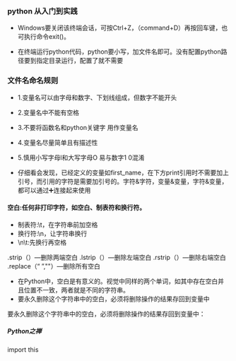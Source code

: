 ### python 从入门到实践

* Windows要关闭该终端会话，可按Ctrl+Z，（command+D）再按回车键，也可执行命令exit()。

* 在终端运行python代码，python要小写，加文件名即可。没有配置python路径要到指定目录运行，配置了就不需要
### 文件名命名规则
* 1.变量名可以由字母和数字、下划线组成，但数字不能开头
* 2.变量名中不能有空格
* 3.不要将函数名和python关键字 用作变量名
* 4.变量名尽量简单且有描述性
* 5.慎用小写字母l和大写字母O 易与数字1 0混淆

* 仔细看会发现，已经定义的变量如first_name，在下方print引用时不需要加上引号，而引用的字符是需要加引号的。字符&字符，变量&变量，字符&变量，都可以通过➕连接起来使用

#### 空白:任何非打印字符，如空白、制表符和换行符。
* 制表符:\t，在字符串前加空格
* 换行符:\n，让字符串换行
* \n\t:先换行再空格

.strip（）—删除两端空白
.lstrip（）—删除左端空白
.rstrip（）—删除右端空白
.replace（“ ”,""）—删除所有空白

* 在Python中，空白是有意义的。视觉中同样的两个单词，如其中存在空白并且位置不一致，两者就是不同的字符串。
* 要永久删除这个字符串中的空白，必须将删除操作的结果存回到变量中

要永久删除这个字符串中的空白，必须将删除操作的结果存回到变量中：
##### Python之禅
import this


